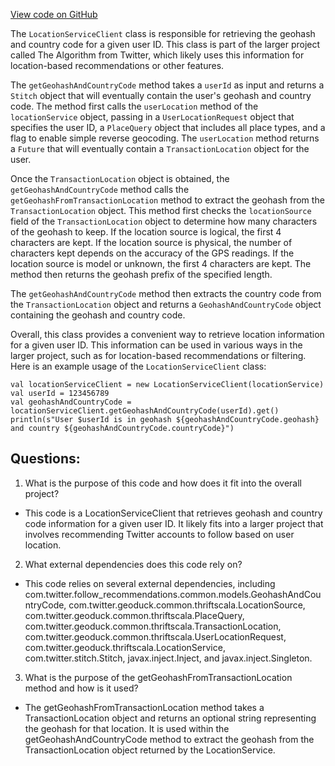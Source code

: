[View code on GitHub](https://github.com/misbahsy/the-algorithm/follow-recommendations-service/common/src/main/scala/com/twitter/follow_recommendations/common/clients/geoduck/LocationServiceClient.scala)

The `LocationServiceClient` class is responsible for retrieving the geohash and country code for a given user ID. This class is part of the larger project called The Algorithm from Twitter, which likely uses this information for location-based recommendations or other features.

The `getGeohashAndCountryCode` method takes a `userId` as input and returns a `Stitch` object that will eventually contain the user's geohash and country code. The method first calls the `userLocation` method of the `locationService` object, passing in a `UserLocationRequest` object that specifies the user ID, a `PlaceQuery` object that includes all place types, and a flag to enable simple reverse geocoding. The `userLocation` method returns a `Future` that will eventually contain a `TransactionLocation` object for the user.

Once the `TransactionLocation` object is obtained, the `getGeohashAndCountryCode` method calls the `getGeohashFromTransactionLocation` method to extract the geohash from the `TransactionLocation` object. This method first checks the `locationSource` field of the `TransactionLocation` object to determine how many characters of the geohash to keep. If the location source is logical, the first 4 characters are kept. If the location source is physical, the number of characters kept depends on the accuracy of the GPS readings. If the location source is model or unknown, the first 4 characters are kept. The method then returns the geohash prefix of the specified length.

The `getGeohashAndCountryCode` method then extracts the country code from the `TransactionLocation` object and returns a `GeohashAndCountryCode` object containing the geohash and country code.

Overall, this class provides a convenient way to retrieve location information for a given user ID. This information can be used in various ways in the larger project, such as for location-based recommendations or filtering. Here is an example usage of the `LocationServiceClient` class:

```
val locationServiceClient = new LocationServiceClient(locationService)
val userId = 123456789
val geohashAndCountryCode = locationServiceClient.getGeohashAndCountryCode(userId).get()
println(s"User $userId is in geohash ${geohashAndCountryCode.geohash} and country ${geohashAndCountryCode.countryCode}")
```
## Questions: 
 1. What is the purpose of this code and how does it fit into the overall project?
- This code is a LocationServiceClient that retrieves geohash and country code information for a given user ID. It likely fits into a larger project that involves recommending Twitter accounts to follow based on user location.

2. What external dependencies does this code rely on?
- This code relies on several external dependencies, including com.twitter.follow_recommendations.common.models.GeohashAndCountryCode, com.twitter.geoduck.common.thriftscala.LocationSource, com.twitter.geoduck.common.thriftscala.PlaceQuery, com.twitter.geoduck.common.thriftscala.TransactionLocation, com.twitter.geoduck.common.thriftscala.UserLocationRequest, com.twitter.geoduck.thriftscala.LocationService, com.twitter.stitch.Stitch, javax.inject.Inject, and javax.inject.Singleton.

3. What is the purpose of the getGeohashFromTransactionLocation method and how is it used?
- The getGeohashFromTransactionLocation method takes a TransactionLocation object and returns an optional string representing the geohash for that location. It is used within the getGeohashAndCountryCode method to extract the geohash from the TransactionLocation object returned by the LocationService.